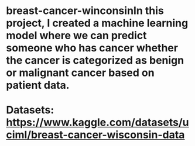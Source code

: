 # breast-cancer-winconsinIn this project, I created a machine learning model where we can predict someone who has cancer whether the cancer is categorized as benign or malignant cancer based on patient data. <br/><br/>Datasets: https://www.kaggle.com/datasets/uciml/breast-cancer-wisconsin-data
